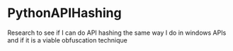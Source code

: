 # PythonAPIHashing
Research to see if I can do API hashing the same way I do in windows APIs and if it is a viable obfuscation technique
